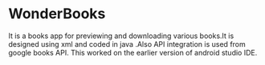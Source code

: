 # WonderBooks
 It is a books app for previewing and downloading various books.It is designed using xml and coded in java .Also API integration is used from google books API.
 This worked on the earlier version of android studio IDE.
